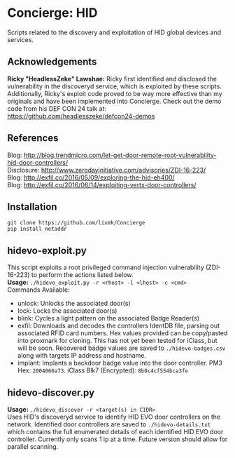 # Concierge: HID  
Scripts related to the discovery and exploitation of HID global devices and services.  
  
## Acknowledgements
**Ricky "HeadlessZeke" Lawshae:** Ricky first identified and disclosed the vulnerability in the discoveryd service, which is exploited by these scripts. Additionally, Ricky's exploit code proved to be way more effective than my originals and have been implemented into Concierge. Check out the demo code from his DEF CON 24 talk at: <https://github.com/headlesszeke/defcon24-demos>
  
## References
Blog: <http://blog.trendmicro.com/let-get-door-remote-root-vulnerability-hid-door-controllers/>  
Disclosure: <http://www.zerodayinitiative.com/advisories/ZDI-16-223/>  
Blog: <http://exfil.co/2016/05/09/exploring-the-hid-eh400/>  
Blog: <http://exfil.co/2016/06/14/exploiting-vertx-door-controllers/>  
  
## Installation  
`git clone https://github.com/lixmk/Concierge`  
`pip install netaddr`  
  
## hidevo-exploit.py  
This script exploits a root privileged command injection vulnerability (ZDI-16-223) to perform the actions listed below.  
**Usage:** `./hidevo_exploit.py -r <rhost> -l <lhost> -c <cmd>`  
Commands Available:  
* unlock:  Unlocks the associated door(s)  
* lock:    Locks the associated door(s)  
* blink:   Cycles a light pattern on the associated Badge Reader(s)  
* exfil:   Downloads and decodes the controllers IdentDB file, parsing out associated RFID card numbers. Hex values provided can be copy/pasted into proxmark for cloning. This has not yet been tested for iClass, but will be soon. Recovered badge values are saved to `./hidevo-badges.csv` along with targets IP address and hostname.  
* implant: Implants a backdoor badge value into the door controller. PM3 Hex: `2004060a73`. iClass Blk7 (Encrypted): `8b0c4cf554bca3fe` 
  
## hidevo-discover.py  
**Usage:** `./hidevo_discover -r <target(s) in CIDR>`  
Uses HID's discoveryd service to identify HID EVO door controllers on the network. Identified door controllers are saved to `./hidevo-details.txt` which contains the full enumerated details of each identified HID EVO door controller. Currently only scans 1 ip at a time. Future version should allow for parallel scanning.  
